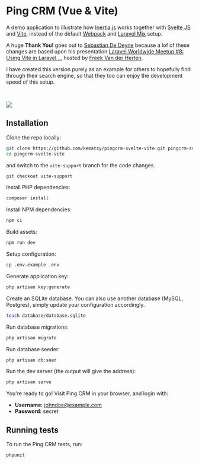 # Ping CRM (Vue & Vite)

A demo application to illustrate how [Inertia.js](https://inertiajs.com/) works together with [Svelte JS](https://svelte.dev/) and [Vite](https://vitejs.dev/), instead of the default [Webpack](https://webpack.js.org) and [Laravel Mix](https://laravel-mix.com) setup.

A huge **Thank You!** goes out to [Sebastian De Deyne](https://github.com/sebastiandedeyne) because a lof of these changes are based upon his presentation [Laravel Worldwide Meetup #8: Using Vite in Laravel &hellip;](https://www.youtube.com/watch?v=wLwVr9ToNIs) hosted by [Freek Van der Herten](https://www.youtube.com/c/FreekVanderHerten/).

I have created this version purely as an example for others to hopefully find through their search engine, so that they too can enjoy the development speed of this setup.

<br>


![](https://raw.githubusercontent.com/inertiajs/pingcrm/master/screenshot.png)

## Installation

Clone the repo locally:

```sh
git clone https://github.com/kematzy/pingcrm-svelte-vite.git pingcrm-svelte-vite
cd pingcrm-svelte-vite
```

and switch to the `vite-support` branch for the code changes.

```sh
git checkout vite-support
```

Install PHP dependencies:

```sh
composer install
```

Install NPM dependencies:

```sh
npm ci
```

Build assets:

```sh
npm run dev
```

Setup configuration:

```sh
cp .env.example .env
```

Generate application key:

```sh
php artisan key:generate
```

Create an SQLite database. You can also use another database (MySQL, Postgres), simply update your configuration accordingly.

```sh
touch database/database.sqlite
```

Run database migrations:

```sh
php artisan migrate
```

Run database seeder:

```sh
php artisan db:seed
```

Run the dev server (the output will give the address):

```sh
php artisan serve
```

You're ready to go! Visit Ping CRM in your browser, and login with:

- **Username:** johndoe@example.com
- **Password:** secret

## Running tests

To run the Ping CRM tests, run:

```
phpunit
```

